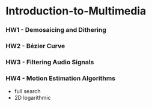 # Introduction-to-Multimedia

### HW1 - Demosaicing and Dithering

### HW2 - Bézier Curve

### HW3 - Filtering Audio Signals

### HW4 - Motion Estimation Algorithms

- full search
- 2D logarithmic